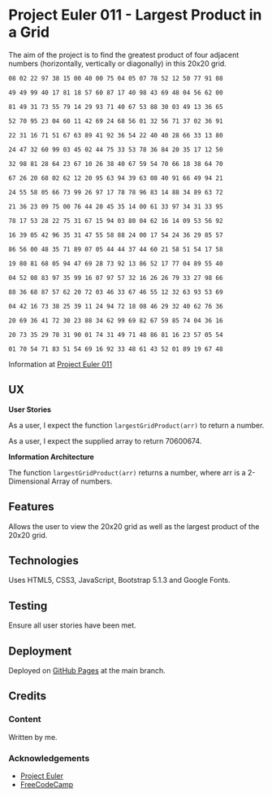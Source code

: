 # Project Euler 011 - Largest Product in a Grid

The aim of the project is to find the greatest product of four adjacent numbers (horizontally, vertically or diagonally) in this 20x20 grid.


`08 02 22 97 38 15 00 40 00 75 04 05 07 78 52 12 50 77 91 08`

`49 49 99 40 17 81 18 57 60 87 17 40 98 43 69 48 04 56 62 00`

`81 49 31 73 55 79 14 29 93 71 40 67 53 88 30 03 49 13 36 65`

`52 70 95 23 04 60 11 42 69 24 68 56 01 32 56 71 37 02 36 91`

`22 31 16 71 51 67 63 89 41 92 36 54 22 40 40 28 66 33 13 80`

`24 47 32 60 99 03 45 02 44 75 33 53 78 36 84 20 35 17 12 50`

`32 98 81 28 64 23 67 10 26 38 40 67 59 54 70 66 18 38 64 70`

`67 26 20 68 02 62 12 20 95 63 94 39 63 08 40 91 66 49 94 21`

`24 55 58 05 66 73 99 26 97 17 78 78 96 83 14 88 34 89 63 72`

`21 36 23 09 75 00 76 44 20 45 35 14 00 61 33 97 34 31 33 95`

`78 17 53 28 22 75 31 67 15 94 03 80 04 62 16 14 09 53 56 92`

`16 39 05 42 96 35 31 47 55 58 88 24 00 17 54 24 36 29 85 57`

`86 56 00 48 35 71 89 07 05 44 44 37 44 60 21 58 51 54 17 58`

`19 80 81 68 05 94 47 69 28 73 92 13 86 52 17 77 04 89 55 40`

`04 52 08 83 97 35 99 16 07 97 57 32 16 26 26 79 33 27 98 66`

`88 36 68 87 57 62 20 72 03 46 33 67 46 55 12 32 63 93 53 69`

`04 42 16 73 38 25 39 11 24 94 72 18 08 46 29 32 40 62 76 36`

`20 69 36 41 72 30 23 88 34 62 99 69 82 67 59 85 74 04 36 16`

`20 73 35 29 78 31 90 01 74 31 49 71 48 86 81 16 23 57 05 54`

`01 70 54 71 83 51 54 69 16 92 33 48 61 43 52 01 89 19 67 48`


Information at [Project Euler 011](https://projecteuler.net/problem=11)

## UX

**User Stories**

As a user, I expect the function `largestGridProduct(arr)` to return a number.

As a user, I expect the supplied array to return 70600674.


**Information Architecture**

The function `largestGridProduct(arr)` returns a number, where arr is a 2-Dimensional Array of numbers.

## Features

Allows the user to view the 20x20 grid as well as the largest product of the 20x20 grid.

## Technologies

Uses HTML5, CSS3, JavaScript, Bootstrap 5.1.3 and Google Fonts.

## Testing

Ensure all user stories have been met.

## Deployment

Deployed on [GitHub Pages](https://derektypist.github.io/project-euler-011) at the main branch.

## Credits

### Content

Written by me.

### Acknowledgements

- [Project Euler](https://www.projecteuler.net)
- [FreeCodeCamp](https://www.freecodecamp.org)